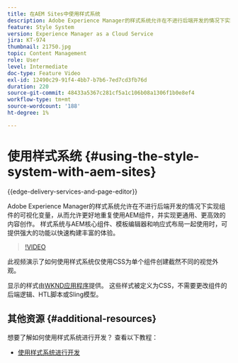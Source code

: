 ```yaml
---
title: 在AEM Sites中使用样式系统
description: Adobe Experience Manager的样式系统允许在不进行后端开发的情况下实现组件的可视化变量，从而允许更好地重复使用AEM组件，并实现更通用、更高效的内容创作。 样式系统与AEM的核心组件、模板编辑器和响应式布局一起使用时，可提供强大的功能以快速构建丰富的体验。
feature: Style System
version: Experience Manager as a Cloud Service
jira: KT-974
thumbnail: 21750.jpg
topic: Content Management
role: User
level: Intermediate
doc-type: Feature Video
exl-id: 12490c29-91f4-4bb7-b7b6-7ed7cd3fb76d
duration: 220
source-git-commit: 48433a5367c281cf5a1c106b08a1306f1b0e8ef4
workflow-type: tm+mt
source-wordcount: '188'
ht-degree: 1%

---
```


# 使用样式系统 {#using-the-style-system-with-aem-sites}

{{edge-delivery-services-and-page-editor}}

Adobe Experience Manager的样式系统允许在不进行后端开发的情况下实现组件的可视化变量，从而允许更好地重复使用AEM组件，并实现更通用、更高效的内容创作。 样式系统与AEM核心组件、模板编辑器和响应式布局一起使用时，可提供强大的功能以快速构建丰富的体验。

>[!VIDEO](https://video.tv.adobe.com/v/21750?quality=12&learn=on)

此视频演示了如何使用样式系统仅使用CSS为单个组件创建截然不同的视觉外观。

显示的样式由[WKND应用程序](https://github.com/adobe/aem-guides-wknd)提供。 这些样式被定义为CSS，不需要更改组件的后端逻辑、HTL脚本或Sling模型。

## 其他资源 {#additional-resources}

想要了解如何使用样式系统进行开发？ 查看以下教程：

* [使用样式系统进行开发](https://experienceleague.adobe.com/docs/experience-manager-learn/getting-started-wknd-tutorial-develop/style-system.html)
